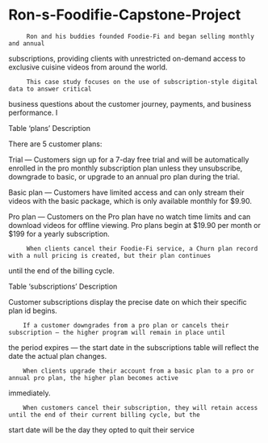# Ron-s-Foodifie-Capstone-Project


         Ron and his buddies founded Foodie-Fi and began selling monthly and annual
subscriptions, providing clients with unrestricted on-demand access to exclusive cuisine
videos from around the world.

         This case study focuses on the use of subscription-style digital data to answer critical
business questions about the customer journey, payments, and business performance.
I


Table ‘plans’ Description

  There are 5 customer plans:

Trial —   Customers sign up for a 7-day free trial and will be automatically enrolled in the pro monthly subscription plan
unless they unsubscribe, downgrade to basic, or upgrade to an annual pro plan during the trial.

Basic plan — 
          Customers have limited access and can only stream their videos with the basic package, which is only
available monthly for $9.90.

Pro plan — 
         Customers on the Pro plan have no watch time limits and can download videos for offline viewing. Pro
plans begin at $19.90 per month or $199 for a yearly subscription.

         When clients cancel their Foodie-Fi service, a Churn plan record with a null pricing is created, but their plan continues
until the end of the billing cycle.


Table ‘subscriptions’ Description


Customer subscriptions display the precise date on which their specific plan id begins.

        If a customer downgrades from a pro plan or cancels their subscription — the higher program will remain in place until
the period expires — the start date in the subscriptions table will reflect the date the actual plan changes.

        When clients upgrade their account from a basic plan to a pro or annual pro plan, the higher plan becomes active
immediately.

        When customers cancel their subscription, they will retain access until the end of their current billing cycle, but the
start date will be the day they opted to quit their service




